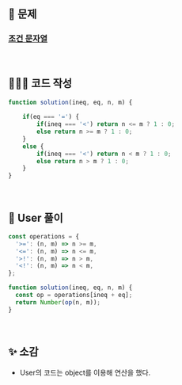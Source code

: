## 📄 문제 

### [조건 문자열](https://school.programmers.co.kr/learn/courses/30/lessons/181934)

<br>

## 🧚🏻‍♀️ 코드 작성

```javascript
function solution(ineq, eq, n, m) {
    
    if(eq === '=') {
        if(ineq === '<') return n <= m ? 1 : 0;
        else return n >= m ? 1 : 0;
    }
    else {
        if(ineq === '<') return n < m ? 1 : 0;
        else return n > m ? 1 : 0;
    }
}
```

<br>

## 📝 User 풀이

```javascript
const operations = {
  '>=': (n, m) => n >= m,
  '<=': (n, m) => n <= m,
  '>!': (n, m) => n > m,
  '<!': (n, m) => n < m,
};

function solution(ineq, eq, n, m) {
  const op = operations[ineq + eq];
  return Number(op(n, m));
}
```

<br>

## ✨ 소감

+ User의 코드는 object를 이용해 연산을 했다.